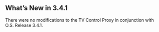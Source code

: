 
## What’s New in 3.4.1

There were no modifications to the TV Control Proxy in conjunction with O.S. Release 3.4.1.